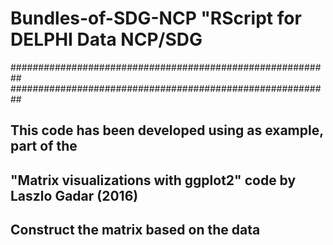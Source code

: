 # Bundles-of-SDG-NCP "RScript for DELPHI Data NCP/SDG  ###
##########################################################
##########################################################
## This code has been developed using as example, part of the 
## "Matrix visualizations with ggplot2" code by Laszlo Gadar (2016)
## Construct the matrix based on the data 

